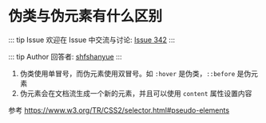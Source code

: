 # 伪类与伪元素有什么区别



::: tip Issue 
 欢迎在 Issue 中交流与讨论: [Issue 342](https://github.com/shfshanyue/Daily-Question/issues/342) 
:::

::: tip Author 
回答者: [shfshanyue](https://github.com/shfshanyue) 
:::

1. 伪类使用单冒号，而伪元素使用双冒号。如 `:hover` 是伪类，`::before` 是伪元素
1. 伪元素会在文档流生成一个新的元素，并且可以使用 `content` 属性设置内容

参考 <https://www.w3.org/TR/CSS2/selector.html#pseudo-elements>